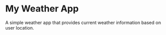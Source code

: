 # My Weather App

A simple weather app that provides current weather information based on user location.
